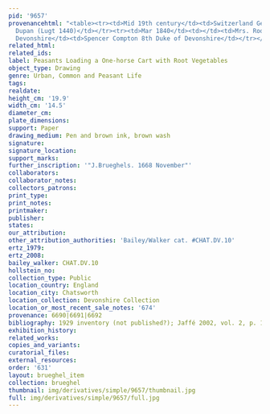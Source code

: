 ```yaml
---
pid: '9657'
provenancehtml: "<table><tr><td>Mid 19th century</td><td>Switzerland Geneva</td><td>Jules
  Dupan (Lugt 1440)</td></tr><tr><td>Mar 1840</td><td></td><td>Mrs. Roose Grange Mill</td></tr><tr><td>1896</td><td>England
  Devonshire</td><td>Spencer Compton 8th Duke of Devonshire</td></tr></table>"
related_html:
related_ids:
label: Peasants Loading a One-horse Cart with Root Vegetables
object_type: Drawing
genre: Urban, Common and Peasant Life
tags:
realdate:
height_cm: '19.9'
width_cm: '14.5'
diameter_cm:
plate_dimensions:
support: Paper
drawing_medium: Pen and brown ink, brown wash
signature:
signature_location:
support_marks:
further_inscription: '"J.Brueghels. 1668 November"'
collaborators:
collaborator_notes:
collectors_patrons:
print_type:
print_notes:
printmaker:
publisher:
states:
our_attribution:
other_attribution_authorities: 'Bailey/Walker cat. #CHAT.DV.10'
ertz_1979:
ertz_2008:
bailey_walker: CHAT.DV.10
hollstein_no:
collection_type: Public
location_country: England
location_city: Chatsworth
location_collection: Devonshire Collection
location_or_most_recent_sale_notes: '674'
provenance: 6690|6691|6692
bibliography: 1929 inventory (not published?); Jaffé 2002, vol. 2, p. 185, nr. 1174
exhibition_history:
related_works:
copies_and_variants:
curatorial_files:
external_resources:
order: '631'
layout: brueghel_item
collection: brueghel
thumbnail: img/derivatives/simple/9657/thumbnail.jpg
full: img/derivatives/simple/9657/full.jpg
---
```

